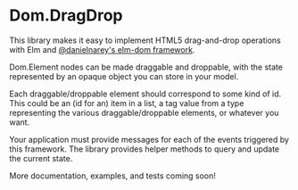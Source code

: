 # Dom.DragDrop

This library makes it easy to implement HTML5 drag-and-drop operations with Elm and
[@danielnarey's elm-dom framework](https://github.com/danielnarey/elm-modular-ui/).

Dom.Element nodes can be made draggable and droppable, with the state represented by an opaque object you can store in your model.

Each draggable/droppable element should correspond to some kind of id. This could be an (id for an) item in a list, a tag value from a type representing the various draggable/droppable elements, or whatever you want.

Your application must provide messages for each of the events triggered by this framework. The library provides helper methods to query and update the current state.

More documentation, examples, and tests coming soon!

